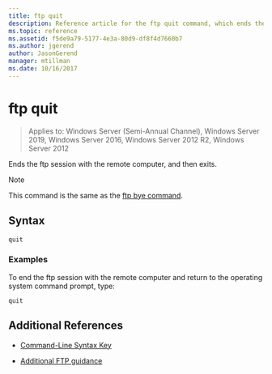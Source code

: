 ```yaml
---
title: ftp quit
description: Reference article for the ftp quit command, which ends the ftp session with the remote computer, and then exits.
ms.topic: reference
ms.assetid: f5de9a79-5177-4e3a-80d9-df8f4d7660b7
ms.author: jgerend
author: JasonGerend
manager: mtillman
ms.date: 10/16/2017
---
```


# ftp quit

> Applies to: Windows Server (Semi-Annual Channel), Windows Server 2019, Windows Server 2016, Windows Server 2012 R2, Windows Server 2012

Ends the ftp session with the remote computer, and then exits.

> [!NOTE]
> This command is the same as the [ftp bye command](ftp-bye.md).

## Syntax

```
quit
```

### Examples

To end the ftp session with the remote computer and return to the operating system command prompt, type:

```
quit
```

## Additional References

- [Command-Line Syntax Key](command-line-syntax-key.md)

- [Additional FTP guidance](/previous-versions/orphan-topics/ws.10/cc756013(v=ws.10))
